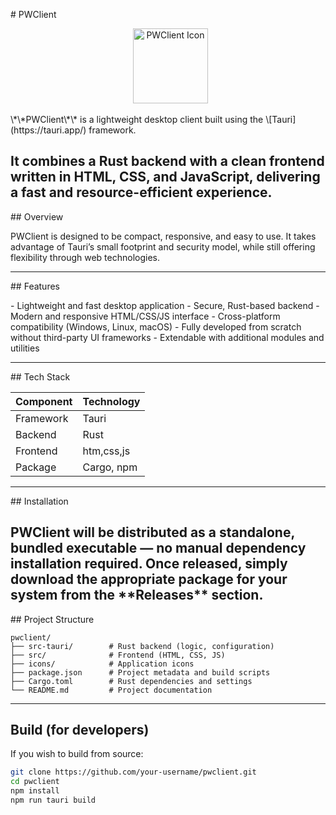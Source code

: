 \# PWClient
 <p align="center">
   <img src="icons/app-icon.png" alt="PWClient Icon" width="120">

 </p>
\*\*PWClient\*\* is a lightweight desktop client built using the \[Tauri](https://tauri.app/) framework.

It combines a Rust backend with a clean frontend written in HTML, CSS, and JavaScript, delivering a fast and resource-efficient experience.
---
\## Overview

PWClient is designed to be compact, responsive, and easy to use.
It takes advantage of Tauri’s small footprint and security model, while still offering flexibility through web technologies.

---

\## Features

\- Lightweight and fast desktop application
\- Secure, Rust-based backend
\- Modern and responsive HTML/CSS/JS interface
\- Cross-platform compatibility (Windows, Linux, macOS)
\- Fully developed from scratch without third-party UI frameworks
\- Extendable with additional modules and utilities

---
\## Tech Stack

| Component | Technology |
|-----------|------------|
| Framework |   Tauri    |
|  Backend  |    Rust    |
|  Frontend | htm,css,js |
| Package   | Cargo, npm |

---
\## Installation

PWClient will be distributed as a standalone, bundled executable — no manual dependency installation required.
Once released, simply download the appropriate package for your system from the \*\*Releases\*\* section.
---

\## Project Structure

```text
pwclient/
├── src-tauri/        # Rust backend (logic, configuration)
├── src/              # Frontend (HTML, CSS, JS)
├── icons/            # Application icons
├── package.json      # Project metadata and build scripts
├── Cargo.toml        # Rust dependencies and settings
└── README.md         # Project documentation
```
---

## Build (for developers)

If you wish to build from source:

```bash
git clone https://github.com/your-username/pwclient.git
cd pwclient
npm install
npm run tauri build



